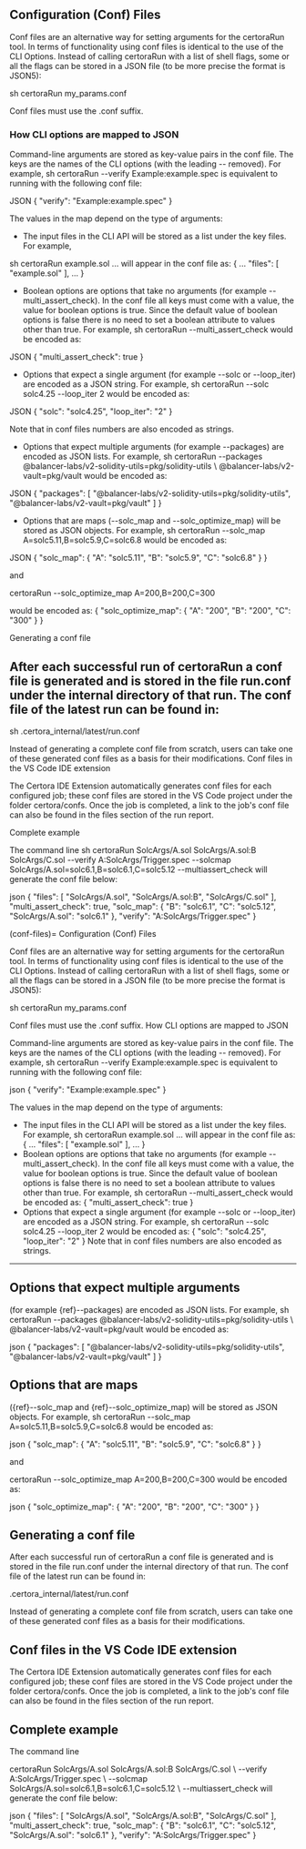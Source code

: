 ## Configuration (Conf) Files

Conf files are an alternative way for setting arguments for the certoraRun tool. In terms of functionality using conf files is identical to the use of the CLI Options. Instead of calling certoraRun with a list of shell flags, some or all the flags can be stored in a JSON file (to be more precise the format is JSON5):

sh certoraRun my_params.conf

Conf files must use the .conf suffix.

### How CLI options are mapped to JSON

Command-line arguments are stored as key-value pairs in the conf file. The keys are the names of the CLI options (with the leading -- removed). For example, sh certoraRun --verify Example:example.spec is equivalent to running with the following conf file:

JSON
{ "verify": "Example:example.spec" }

The values in the map depend on the type of arguments:

- The input files in the CLI API will be stored as a list under the key files. For example,

sh certoraRun example.sol ... will appear in the conf file as: { ... "files": [ "example.sol" ], ... }

- Boolean options are options that take no arguments (for example --multi_assert_check). In the conf file all keys must come with a value, the value for boolean options is true. Since the default value of boolean options is false there is no need to set a boolean attribute to values other than true. For example, sh certoraRun --multi_assert_check would be encoded as:

JSON
{ "multi_assert_check": true }

- Options that expect a single argument (for example --solc or --loop_iter) are encoded as a JSON string. For example, sh certoraRun --solc solc4.25 --loop_iter 2 would be encoded as:

JSON
{ "solc": "solc4.25", "loop_iter": "2" }

Note that in conf files numbers are also encoded as strings.

- Options that expect multiple arguments (for example --packages) are encoded as JSON lists. For example, sh certoraRun --packages @balancer-labs/v2-solidity-utils=pkg/solidity-utils \ @balancer-labs/v2-vault=pkg/vault would be encoded as:

JSON
{ "packages": [ "@balancer-labs/v2-solidity-utils=pkg/solidity-utils", "@balancer-labs/v2-vault=pkg/vault" ] }

- Options that are maps (--solc_map and --solc_optimize_map) will be stored as JSON objects. For example, sh certoraRun --solc_map A=solc5.11,B=solc5.9,C=solc6.8 would be encoded as:

JSON
{ "solc_map": { "A": "solc5.11", "B": "solc5.9", "C": "solc6.8" } }

and

certoraRun --solc_optimize_map A=200,B=200,C=300

would be encoded as: { "solc_optimize_map": { "A": "200", "B": "200", "C": "300" } }

Generating a conf file

After each successful run of certoraRun a conf file is generated and is stored in the file run.conf under the internal directory of that run. The conf file of the latest run can be found in:
---
sh .certora_internal/latest/run.conf

Instead of generating a complete conf file from scratch, users can take one of these generated conf files as a basis for their modifications. Conf files in the VS Code IDE extension

The Certora IDE Extension automatically generates conf files for each configured job; these conf files are stored in the VS Code project under the folder certora/confs. Once the job is completed, a link to the job's conf file can also be found in the files section of the run report.

Complete example

The command line sh certoraRun SolcArgs/A.sol SolcArgs/A.sol:B SolcArgs/C.sol --verify A:SolcArgs/Trigger.spec --solcmap SolcArgs/A.sol=solc6.1,B=solc6.1,C=solc5.12 --multiassert_check will generate the conf file below:

json
{ "files": [ "SolcArgs/A.sol", "SolcArgs/A.sol:B", "SolcArgs/C.sol" ], "multi_assert_check": true, "solc_map": { "B": "solc6.1", "C": "solc5.12", "SolcArgs/A.sol": "solc6.1" }, "verify": "A:SolcArgs/Trigger.spec" }

(conf-files)= Configuration (Conf) Files

Conf files are an alternative way for setting arguments for the certoraRun tool. In terms of functionality using conf files is identical to the use of the CLI Options. Instead of calling certoraRun with a list of shell flags, some or all the flags can be stored in a JSON file (to be more precise the format is JSON5):

sh certoraRun my_params.conf

Conf files must use the .conf suffix. How CLI options are mapped to JSON

Command-line arguments are stored as key-value pairs in the conf file. The keys are the names of the CLI options (with the leading -- removed). For example, sh certoraRun --verify Example:example.spec is equivalent to running with the following conf file:

json
{ "verify": "Example:example.spec" }

The values in the map depend on the type of arguments:

- The input files in the CLI API will be stored as a list under the key files. For example, sh certoraRun example.sol ... will appear in the conf file as: { ... "files": [ "example.sol" ], ... }
- Boolean options are options that take no arguments (for example --multi_assert_check). In the conf file all keys must come with a value, the value for boolean options is true. Since the default value of boolean options is false there is no need to set a boolean attribute to values other than true. For example, sh certoraRun --multi_assert_check would be encoded as: { "multi_assert_check": true }
- Options that expect a single argument (for example --solc or --loop_iter) are encoded as a JSON string. For example, sh certoraRun --solc solc4.25 --loop_iter 2 would be encoded as: { "solc": "solc4.25", "loop_iter": "2" } Note that in conf files numbers are also encoded as strings.
---
## Options that expect multiple arguments

(for example {ref}--packages) are encoded as JSON lists. For example, sh certoraRun --packages @balancer-labs/v2-solidity-utils=pkg/solidity-utils \ @balancer-labs/v2-vault=pkg/vault would be encoded as:

json { "packages": [ "@balancer-labs/v2-solidity-utils=pkg/solidity-utils", "@balancer-labs/v2-vault=pkg/vault" ] }

## Options that are maps

({ref}--solc_map and {ref}--solc_optimize_map) will be stored as JSON objects. For example, sh certoraRun --solc_map A=solc5.11,B=solc5.9,C=solc6.8 would be encoded as:

json { "solc_map": { "A": "solc5.11", "B": "solc5.9", "C": "solc6.8" } }

and

certoraRun --solc_optimize_map A=200,B=200,C=300
would be encoded as:

json { "solc_optimize_map": { "A": "200", "B": "200", "C": "300" } }

## Generating a conf file

After each successful run of certoraRun a conf file is generated and is stored in the file run.conf under the internal directory of that run. The conf file of the latest run can be found in:

.certora_internal/latest/run.conf

Instead of generating a complete conf file from scratch, users can take one of these generated conf files as a basis for their modifications.

## Conf files in the VS Code IDE extension

The Certora IDE Extension automatically generates conf files for each configured job; these conf files are stored in the VS Code project under the folder certora/confs. Once the job is completed, a link to the job's conf file can also be found in the files section of the run report.

## Complete example

The command line

certoraRun SolcArgs/A.sol SolcArgs/A.sol:B SolcArgs/C.sol \ --verify A:SolcArgs/Trigger.spec \ --solcmap SolcArgs/A.sol=solc6.1,B=solc6.1,C=solc5.12 \ --multiassert_check
will generate the conf file below:

json { "files": [ "SolcArgs/A.sol", "SolcArgs/A.sol:B", "SolcArgs/C.sol" ], "multi_assert_check": true, "solc_map": { "B": "solc6.1", "C": "solc5.12", "SolcArgs/A.sol": "solc6.1" }, "verify": "A:SolcArgs/Trigger.spec" }
